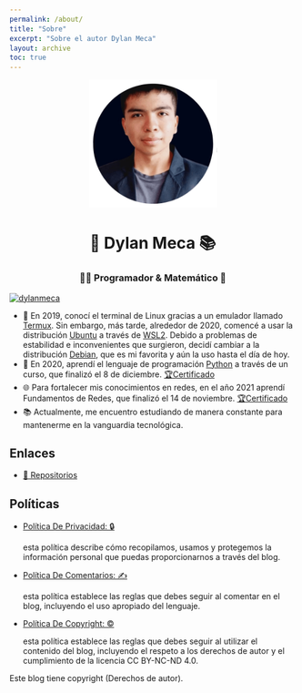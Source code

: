 ```yaml
---
permalink: /about/
title: "Sobre"
excerpt: "Sobre el autor Dylan Meca"
layout: archive
toc: true
---
```


<div style="text-align: center;">
     <img src="/assets/img/avatar-dylan.png" width="225px" height="225px">
     <h1>🚀 Dylan Meca 📚</h1>
     <h3>👨‍💻 Programador & Matemático 🔧</h3>
</div>

<div style="text-align: left;">
    <a href="https://github.com/ryo-ma/github-profile-trophy" target="_blank">
        <img src="https://github-profile-trophy.vercel.app/?username=dylanmeca&theme=tokyonight" alt="dylanmeca" style="max-width: 100%;">
    </a>
</div>

   - 🐧 En 2019, conocí el terminal de Linux gracias a un emulador llamado [Termux](https://termux.dev/en/). Sin embargo, más tarde, alrededor de 2020, comencé a usar la distribución [Ubuntu](https://ubuntu.com/) a través de [WSL2](https://learn.microsoft.com/en-us/windows/wsl/install). Debido a problemas de estabilidad e inconvenientes que surgieron, decidí cambiar a la distribución [Debian](https://www.debian.org/), que es mi favorita y aún la uso hasta el día de hoy.
  - 🐍 En 2020, aprendí el lenguaje de programación [Python](https://www.python.org/) a través de un curso, que finalizó el 8 de diciembre. [🏆Certificado](https://raw.githubusercontent.com/dylanmeca/dylanmeca/master/certificate/python3-certificate.jpg)
  - 🌐 Para fortalecer mis conocimientos en redes, en el año 2021 aprendí Fundamentos de Redes, que finalizó el 14 de noviembre. [🏆Certificado](https://www.udemy.com/certificate/UC-dc5f60cb-435c-4323-a92d-8cc60affc92f/)
  - 📚 Actualmente, me encuentro estudiando de manera constante para mantenerme en la vanguardia tecnológica.
  
## Enlaces

* [👷 Repositorios](https://github.com/dylanmeca?tab=repositories)
  
## Políticas

<ul>
    <li><a target="_blank" href="{{ 'politica-de-privacidad' | relative_url }}">Política De Privacidad: 🔒 </a></li><p>esta política describe cómo recopilamos, usamos y protegemos la información personal que puedas proporcionarnos a través del blog.</p>
    <li><a target="_blank" href="{{ 'politica-de-comentarios' | relative_url }}">Política De Comentarios: ✍️ </a></li><p>esta política establece las reglas que debes seguir al comentar en el blog, incluyendo el uso apropiado del lenguaje.</p>
    <li><a target="_blank" href="{{ 'politica-de-copyright' | relative_url }}">Política De Copyright: ©️ </a></li><p>esta política establece las reglas que debes seguir al utilizar el contenido del blog, incluyendo el respeto a los derechos de autor y el cumplimiento de la licencia CC BY-NC-ND 4.0.</p>
</ul>

Este blog tiene copyright (Derechos de autor).
